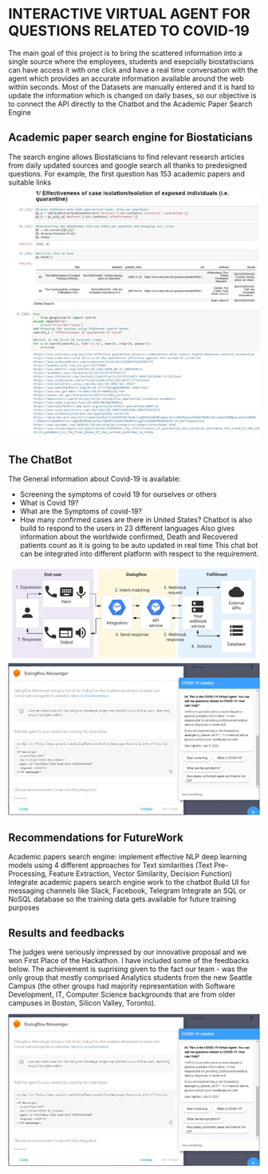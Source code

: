 # INTERACTIVE VIRTUAL AGENT FOR QUESTIONS RELATED TO COVID-19
The main goal of this project is to bring the scattered information into a single source where the employees, students and esepcially biostatiscians can have access it with one click and have a real time conversation with the agent which provides an accurate information available around the web within seconds. Most of the Datasets are manually entered and it is hard to update the information which is changed on daily bases, so our objective is to connect the API directly to the Chatbot and the Academic Paper Search Engine 

## Academic paper search engine for Biostaticians 
The search engine allows Biostaticians to find relevant research articles from daily updated sources and google search all thanks to predesigned questions. For example, the first question has 153 academic papers and suitable links
![](images/Search-Engine.jpg)

## The ChatBot
The General information about Covid-19 is available:
- Screening the symptoms of covid 19 for ourselves or others
- What is Covid 19?
- What are the Symptoms of covid-19?
- How many confirmed cases are there in United States?
Chatbot is also build to respond to the users in 23 different languages
Also gives information about the worldwide confirmed, Death and Recovered patients count as it is going to be auto updated in real time 
This chat bot can be integrated into different platform with respect to the requirement.

![](images/Chatbot-Data-Retrieval-and-Analysis.png)
![](images/ChatBox-Demonstration.png)

## Recommendations for FutureWork 
Academic papers search engine: implement effective NLP deep learning models using 4 different approaches for Text similarities (Text Pre-Processing, Feature Extraction, Vector Similarity, Decision Function)
Integrate academic papers search engine work to the chatbot
Build UI for messaging channels like Slack, Facebook, Telegram
Integrate an SQL or NoSQL database so the training data gets available for future training purposes

## Results and feedbacks 
The judges were seriously impressed by our innovative proposal and we won First Place of the Hackathon. I have included some of the feedbacks below. 
The achievement is suprising given to the fact our team - was the only group that mostly comprised Analytics students from the new Seattle Campus (the other groups had majority representation with Software Development, IT, Computer Science backgrounds that are from older campuses in Boston, Silicon Valley, Toronto).

![](images/ChatBox-Demonstration.png)
